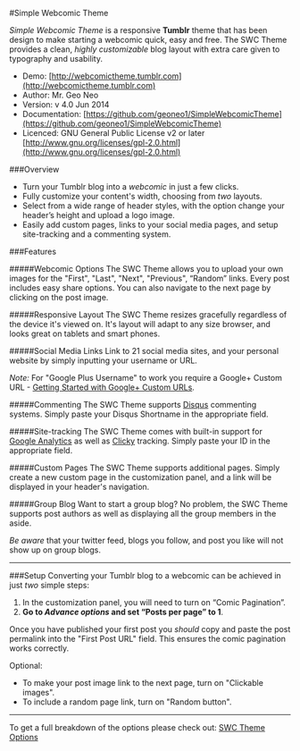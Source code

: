 #Simple Webcomic Theme

_Simple Webcomic Theme_ is a responsive **Tumblr** theme that has been design to make starting a webcomic quick, easy and free. The SWC Theme provides a clean, _highly customizable_ blog layout with extra care given to typography and usability.

- Demo: [http://webcomictheme.tumblr.com](http://webcomictheme.tumblr.com)
- Author: Mr. Geo Neo
- Version: v 4.0 Jun 2014
- Documentation: [https://github.com/geoneo1/SimpleWebcomicTheme](https://github.com/geoneo1/SimpleWebcomicTheme)
- Licenced: GNU General Public License v2 or later [http://www.gnu.org/licenses/gpl-2.0.html](http://www.gnu.org/licenses/gpl-2.0.html)

###Overview

- Turn your Tumblr blog into a _webcomic_ in just a few clicks.
- Fully customize your content's width, choosing from _two_ layouts.
- Select from a wide range of header styles, with the option change your header’s height and upload a logo image.
- Easily add custom pages, links to your social media pages, and setup site-tracking and a commenting system.

###Features

#####Webcomic Options
The SWC Theme allows you to upload your own images for the "First", "Last", "Next", "Previous", “Random” links. Every post includes easy share options. You can also navigate to the next page by clicking on the post image.


#####Responsive Layout
The SWC Theme resizes gracefully regardless of the device it's viewed on. It's layout will adapt to any size browser, and looks great on tablets and smart phones.

#####Social Media Links
Link to 21 social media sites, and your personal website by simply inputting your username or URL. 

_Note:_ For "Google Plus Username" to work you require a Google+ Custom URL - [Getting Started with Google+ Custom URLs](http://goo.gl/9oRRRH).

#####Commenting
The SWC Theme supports [Disqus](https://www.disqus.com) commenting systems. Simply paste your Disqus Shortname in the appropriate field.

#####Site-tracking
The SWC Theme comes with built-in support for [Google Analytics](http://www.google.com/analytics) as well as [Clicky](http://clicky.com) tracking. Simply paste your ID in the appropriate field.

#####Custom Pages
The SWC Theme supports additional pages. Simply create a new custom page in the customization panel, and a link will be displayed in your header's navigation.

#####Group Blog
Want to start a group blog? No problem, the SWC Theme supports post authors as well as displaying all the group members in the aside.

_Be aware_ that your twitter feed, blogs you follow, and post you like will not show up on group blogs.

---

###Setup
Converting your Tumblr blog to a webcomic can be achieved in just _two_ simple steps: 

1. In the customization panel, you will need to turn on “Comic Pagination”. 
2. **Go to _Advance options_ and set “Posts per page” to 1**. 

Once you have published your first post you _should_ copy and paste the post permalink into the "First Post URL" field. This ensures the comic pagination works correctly.

Optional:

- To make your post image link to the next page, turn on "Clickable images". 
- To include a random page link, turn on "Random button".

---

To get a full breakdown of the options please check out: [SWC Theme Options](SWC_THEME_OPTIONS.md)

